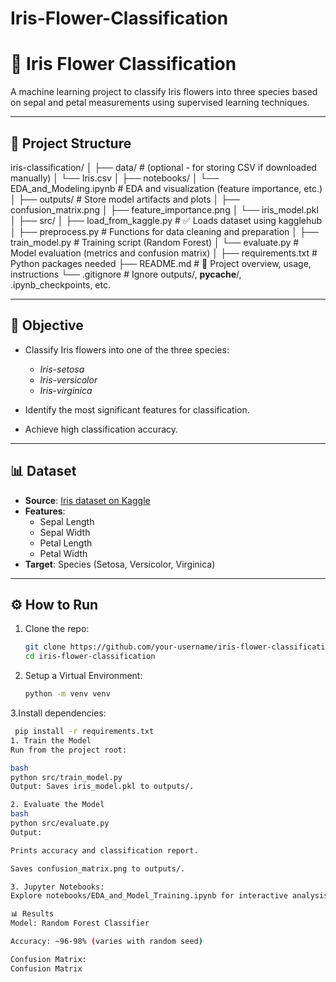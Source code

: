 # Iris-Flower-Classification
# 🌸 Iris Flower Classification

A machine learning project to classify Iris flowers into three species based on sepal and petal measurements using supervised learning techniques.

---

## 📁 Project Structure
iris-classification/
│
├── data/                            # (optional - for storing CSV if downloaded manually)
│   └── Iris.csv
│
├── notebooks/
│   └── EDA_and_Modeling.ipynb       # EDA and visualization (feature importance, etc.)
│
├── outputs/                         # Store model artifacts and plots
│   ├── confusion_matrix.png
│   ├── feature_importance.png
│   └── iris_model.pkl
│
├── src/
│   ├── load_from_kaggle.py         # ✅ Loads dataset using kagglehub
│   ├── preprocess.py               # Functions for data cleaning and preparation
│   ├── train_model.py              # Training script (Random Forest)
│   └── evaluate.py                 # Model evaluation (metrics and confusion matrix)
│
├── requirements.txt                # Python packages needed
├── README.md                       # 📄 Project overview, usage, instructions
└── .gitignore                      # Ignore outputs/, __pycache__/, .ipynb_checkpoints, etc.


---

## 📌 Objective

- Classify Iris flowers into one of the three species:
  - *Iris-setosa*
  - *Iris-versicolor*
  - *Iris-virginica*

- Identify the most significant features for classification.

- Achieve high classification accuracy.

---

## 📊 Dataset

- **Source**: [Iris dataset on Kaggle](https://www.kaggle.com/uciml/iris)
- **Features**:
  - Sepal Length
  - Sepal Width
  - Petal Length
  - Petal Width
- **Target**: Species (Setosa, Versicolor, Virginica)

---

## ⚙️ How to Run

1. Clone the repo:

   ```bash
   git clone https://github.com/your-username/iris-flower-classification.git
   cd iris-flower-classification

2. Setup a Virtual Environment:
   ```bash
   python -m venv venv

3.Install dependencies:
  ```bash
   pip install -r requirements.txt
1. Train the Model
Run from the project root:

bash
python src/train_model.py
Output: Saves iris_model.pkl to outputs/.

2. Evaluate the Model
bash
python src/evaluate.py
Output:

Prints accuracy and classification report.

Saves confusion_matrix.png to outputs/.

3. Jupyter Notebooks:
Explore notebooks/EDA_and_Model_Training.ipynb for interactive analysis.

📊 Results
Model: Random Forest Classifier

Accuracy: ~96-98% (varies with random seed)

Confusion Matrix:
Confusion Matrix

